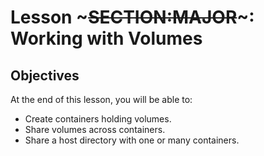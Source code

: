 <!SLIDE>
# Lesson ~~~SECTION:MAJOR~~~: Working with Volumes

## Objectives

At the end of this lesson, you will be able to:

* Create containers holding volumes.
* Share volumes across containers.
* Share a host directory with one or many containers.
